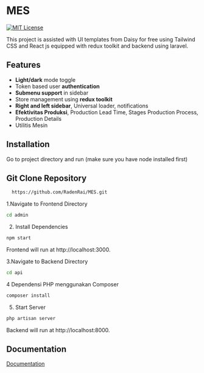 # MES  
[![MIT License](https://img.shields.io/badge/License-MIT-green.svg)](https://choosealicense.com/licenses/mit/)

This project is assisted with UI templates from Daisy for free using Tailwind CSS and React js equipped with redux toolkit and backend using laravel.

## Features

- **Light/dark** mode toggle
- Token based user **authentication**
- **Submenu support** in sidebar
- Store management using **redux toolkit**
- **Right and left sidebar**, Universal loader, notifications
- **Efektivitas Produksi**, Production Lead Time, Stages Production Process, Production Details
- Utilitis Mesin


## Installation

Go to project directory and run (make sure you have node installed first)

## Git Clone Repository
```bash
  https://github.com/RadenRai/MES.git
```
1.Navigate to Frontend Directory
```bash
cd admin
```
2. Install Dependencies
```bash
npm start 
```
Frontend will run at http://localhost:3000.

3.Navigate to Backend Directory
```bash
cd api
```
4 Dependensi PHP menggunakan Composer
```bash
composer install
```
5. Start Server
```bash
php artisan server
```
Backend will run at http://localhost:8000.

## Documentation

[Documentation](https://tailwind-dashboard-template-dashwind.vercel.app/documentation)
